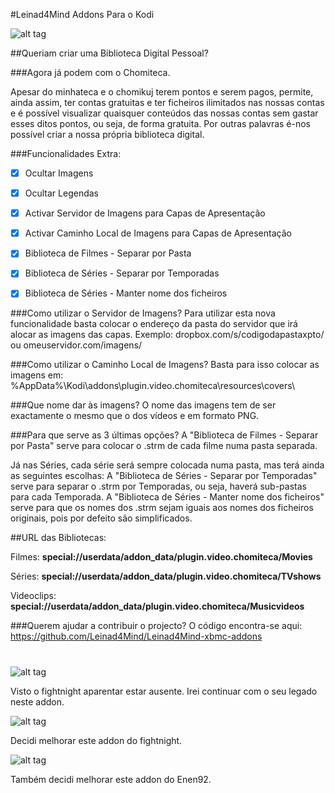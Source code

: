 #Leinad4Mind Addons Para o Kodi

![alt tag](http://i.imgur.com/oiYJPZ5.jpg)

##Queriam criar uma Biblioteca Digital Pessoal?

###Agora já podem com o Chomiteca.

Apesar do minhateca e o chomikuj terem pontos e serem pagos, permite, ainda assim, ter contas gratuitas e ter ficheiros ilimitados nas nossas contas e é possível visualizar quaisquer conteúdos das nossas contas sem gastar esses ditos pontos, ou seja, de forma gratuita.
Por outras palavras é-nos possível criar a nossa própria biblioteca digital.

###Funcionalidades Extra:
- [x] Ocultar Imagens
- [x] Ocultar Legendas
- [x] Activar Servidor de Imagens para Capas de Apresentação
- [x] Activar Caminho Local de Imagens para Capas de Apresentação
- [x] Biblioteca de Filmes - Separar por Pasta
- [x] Biblioteca de Séries - Separar por Temporadas
- [x] Biblioteca de Séries - Manter nome dos ficheiros


###Como utilizar o Servidor de Imagens?
Para utilizar esta nova funcionalidade basta colocar o endereço da pasta do servidor que irá alocar as imagens das capas.
Exemplo: dropbox.com/s/codigodapastaxpto/ ou omeuservidor.com/imagens/

###Como utilizar o Caminho Local de Imagens?
Basta para isso colocar as imagens em: %AppData%\Kodi\addons\plugin.video.chomiteca\resources\covers\

###Que nome dar às imagens?
O nome das imagens tem de ser exactamente o mesmo que o dos vídeos e em formato PNG.

###Para que serve as 3 últimas opções?
A "Biblioteca de Filmes - Separar por Pasta" serve para colocar o .strm de cada filme numa pasta separada.

Já nas Séries, cada série será sempre colocada numa pasta, mas terá ainda as seguintes escolhas:
A "Biblioteca de Séries - Separar por Temporadas" serve para separar o .strm por Temporadas, ou seja, haverá sub-pastas para cada Temporada.
A "Biblioteca de Séries - Manter nome dos ficheiros" serve para que os nomes dos .strm sejam iguais aos nomes dos ficheiros originais, pois por defeito são simplificados.


##URL das Bibliotecas:

Filmes: **special://userdata/addon_data/plugin.video.chomiteca/Movies**

Séries: **special://userdata/addon_data/plugin.video.chomiteca/TVshows**

Videoclips: **special://userdata/addon_data/plugin.video.chomiteca/Musicvideos**

###Querem ajudar a contribuir o projecto?
O código encontra-se aqui: https://github.com/Leinad4Mind/Leinad4Mind-xbmc-addons


#

![alt tag](http://i.imgur.com/gN9mhcy.png)

Visto o fightnight aparentar estar ausente. Irei continuar com o seu legado neste addon.


![alt tag](http://i.imgur.com/SbAtf7B.png)

Decidi melhorar este addon do fightnight.

![alt tag](http://i.imgur.com/565zVdw.png)

Também decidi melhorar este addon do Enen92.
